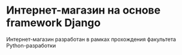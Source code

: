# Интернет-магазин на основе framework Django
Интернет-магазин разработан в рамках прохождения факультета Python-разработки
